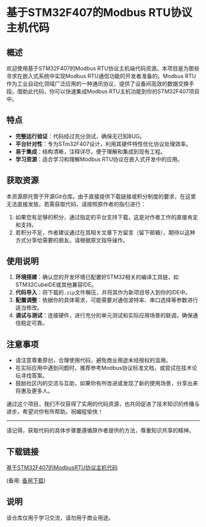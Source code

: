 # 基于STM32F407的Modbus RTU协议主机代码

## 概述

欢迎使用基于STM32F407的Modbus RTU协议主机端代码资源。本项目是为那些寻求在嵌入式系统中实现Modbus RTU通信功能的开发者准备的。Modbus RTU作为工业自动化领域广泛应用的一种通讯协议，提供了设备间高效的数据交换手段。借助此代码，你可以快速集成Modbus RTU主机功能到你的STM32F407项目中。

## 特点

- **完整运行验证**：代码经过充分测试，确保无已知BUG。
- **平台针对性**：专为STm32F407设计，利用其硬件特性优化协议处理效率。
- **易于集成**：结构清晰，注释详尽，便于理解和集成到现有工程。
- **学习资源**：适合学习和理解Modbus RTU协议在嵌入式开发中的应用。

## 获取资源

本资源原托管于开源Git仓库。由于直接提供下载链接或积分制度的要求，在这里无法直接发放。若需获取代码，请按照原作者的指引进行：

1. 如果您有足够的积分，通过指定的平台支持下载，这是对作者工作的直接肯定和支持。
2. 若积分不足，作者建议通过在其相关文章下方留言（留下邮箱），期待以这种方式分享给需要的朋友。请根据原文指导操作。

## 使用说明

1. **环境搭建**：确认您的开发环境已配置好STM32相关的编译工具链，如STM32CubeIDE或其他兼容IDE。
2. **代码导入**：将下载的`.zip`文件解压，并将其作为新项目导入到你的IDE中。
3. **配置调整**：依据你的具体需求，可能需要对通信波特率、串口选择等参数进行适当修改。
4. **调试与测试**：连接硬件，进行充分的单元测试和实际应用场景的联调，确保通信稳定可靠。

## 注意事项

- 请注意尊重原创，合理使用代码，避免商业用途未经授权的滥用。
- 在实际应用中遇到问题时，推荐参考Modbus协议标准文档，或尝试在技术论坛寻找答案。
- 鼓励社区内的交流与互助，如果你有所改进或发现了新的使用场景，分享出来将惠及更多人。

通过这个项目，我们不仅获得了实用的代码资源，也共同促进了技术知识的传播与进步。希望对你有所帮助，祝编程愉快！

---

请记得，获取代码的具体步骤要遵循原作者提供的方法，尊重知识共享的精神。

## 下载链接
[基于STM32F407的ModbusRTU协议主机代码](https://pan.quark.cn/s/62dd6c7e149a) 

(备用: [备用下载](https://pan.baidu.com/s/1en7vUkH9D9YBGpM4eTr8HQ?pwd=1234))

## 说明

该仓库仅用于学习交流，请勿用于商业用途。
